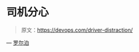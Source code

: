 # 司机分心

> 原文：<https://devops.com/driver-distraction/>

— [罗尔泊](https://devops.com/author/breselman/)
